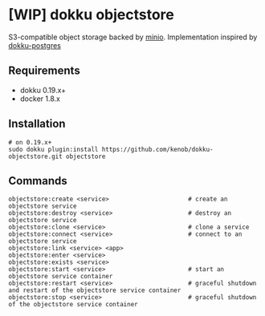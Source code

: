 # [WIP] dokku objectstore

S3-compatible object storage backed by [minio](https://min.io). Implementation inspired by [dokku-postgres](https://github.com/dokku/dokku-postgres)

## Requirements

- dokku 0.19.x+
- docker 1.8.x

## Installation

```shell
# on 0.19.x+
sudo dokku plugin:install https://github.com/kenob/dokku-objectstore.git objectstore
```

## Commands

```
objectstore:create <service>                      # create an objectstore service
objectstore:destroy <service>                     # destroy an objectstore service
objectstore:clone <service>                       # clone a service
objectstore:connect <service>                     # connect to an objectstore service
objectstore:link <service> <app>                  
objectstore:enter <service>
objectstore:exists <service>
objectstore:start <service>                       # start an objectstore service container
objectstore:restart <service>                     # graceful shutdown and restart of the objectstore service container
objectstore:stop <service>                        # graceful shutdown of the objectstore service container
```
